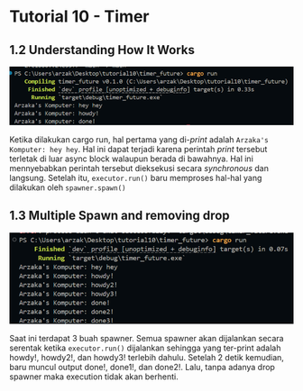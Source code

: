 # Tutorial 10 - Timer

## 1.2 Understanding How It Works

![alt text](image.png)

Ketika dilakukan cargo run, hal pertama yang di-_print_ adalah `Arzaka's Komputer: hey hey`. Hal ini dapat terjadi karena perintah _print_ tersebut terletak di luar async block walaupun berada di bawahnya. Hal ini mennyebabkan perintah tersebut dieksekusi secara _synchronous_ dan langsung. Setelah itu, `executor.run()` baru memproses hal-hal yang dilakukan oleh `spawner.spawn()`

## 1.3 Multiple Spawn and removing drop

![alt text](image-1.png)

Saat ini terdapat 3 buah spawner. Semua spawner akan dijalankan secara serentak ketika `executor.run()` dijalankan sehingga yang ter-print adalah howdy!, howdy2!, dan howdy3! terlebih dahulu. Setelah 2 detik kemudian, baru muncul output done!, done1!, dan done2!. Lalu, tanpa adanya drop spawner maka execution tidak akan berhenti.
